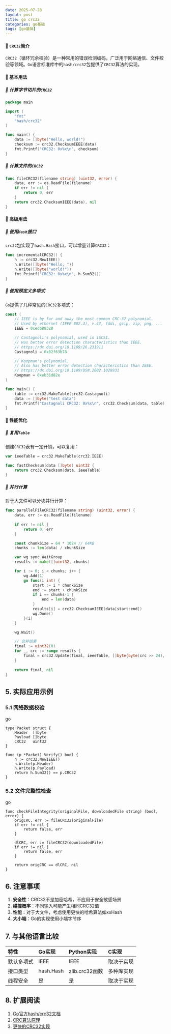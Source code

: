 ```yaml
---
date: 2025-07-28
layout: post
title: go crc32
categories: go基础
tags: [go基础] 
---
```


#### 🧩 `CRC32`简介

`CRC32`（循环冗余校验）是一种常用的错误检测编码，广泛用于网络通信、文件校验等领域。`Go`语言标准库中的`hash/crc32`包提供了`CRC32`算法的实现。

#### 🧩 基本用法

##### 🌲 计算字节切片的`CRC32`

```go
package main

import (
	"fmt"
	"hash/crc32"
)

func main() {
	data := []byte("Hello, world!")
	checksum := crc32.ChecksumIEEE(data)
	fmt.Printf("CRC32: 0x%x\n", checksum)
}
```

##### 🌲 计算文件的`CRC32`

```go
func fileCRC32(filename string) (uint32, error) {
	data, err := os.ReadFile(filename)
	if err != nil {
		return 0, err
	}
	return crc32.ChecksumIEEE(data), nil
}
```

#### 🧩 高级用法

##### 🌲 使用`Hash`接口

`crc32`包实现了`hash.Hash`接口，可以增量计算`CRC32`：

```go
func incrementalCRC32() {
	h := crc32.NewIEEE()
	h.Write([]byte("Hello, "))
	h.Write([]byte("world!"))
	fmt.Printf("CRC32: 0x%x\n", h.Sum32())
}
```

##### 🌲 使用预定义多项式

`Go`提供了几种常见的`CRC32`多项式：

```go
const (
	// IEEE is by far and away the most common CRC-32 polynomial.
	// Used by ethernet (IEEE 802.3), v.42, fddi, gzip, zip, png, ...
	IEEE = 0xedb88320

	// Castagnoli's polynomial, used in iSCSI.
	// Has better error detection characteristics than IEEE.
	// https://dx.doi.org/10.1109/26.231911
	Castagnoli = 0x82f63b78

	// Koopman's polynomial.
	// Also has better error detection characteristics than IEEE.
	// https://dx.doi.org/10.1109/DSN.2002.1028931
	Koopman = 0xeb31d82e
)

func main() {
	table := crc32.MakeTable(crc32.Castagnoli)
	data := []byte("test data")
	fmt.Printf("Castagnoli CRC32: 0x%x\n", crc32.Checksum(data, table))
}
```

#### 🧩 性能优化

##### 🌲 复用`Table`

创建`CRC32`表有一定开销，可以复用：

```go
var ieeeTable = crc32.MakeTable(crc32.IEEE)

func fastChecksum(data []byte) uint32 {
	return crc32.Checksum(data, ieeeTable)
}
```

##### 🌲 并行计算

对于大文件可以分块并行计算：

```go
func parallelFileCRC32(filename string) (uint32, error) {
	data, err := os.ReadFile(filename)
  
	if err != nil {
		return 0, err
	}

	const chunkSize = 64 * 1024 // 64KB
	chunks := len(data) / chunkSize

	var wg sync.WaitGroup
	results := make([]uint32, chunks)

	for i := 0; i < chunks; i++ {
		wg.Add(1)
		go func(i int) {
			start := i * chunkSize
			end := start + chunkSize
			if i == chunks-1 {
				end = len(data)
			}
			results[i] = crc32.ChecksumIEEE(data[start:end])
			wg.Done()
		}(i)
	}

	wg.Wait()

	// 合并结果
	final := uint32(0)
	for _, crc := range results {
		final = crc32.Update(final, ieeeTable, []byte{byte(crc >> 24), byte(crc >> 16), byte(crc >> 8), byte(crc)})
	}
  
	return final, nil
}
```

## 5. 实际应用示例

### 5.1 网络数据校验

go

```
type Packet struct {
	Header  []byte
	Payload []byte
	CRC32   uint32
}

func (p *Packet) Verify() bool {
	h := crc32.NewIEEE()
	h.Write(p.Header)
	h.Write(p.Payload)
	return h.Sum32() == p.CRC32
}
```

### 5.2 文件完整性检查

go

```
func checkFileIntegrity(originalFile, downloadedFile string) (bool, error) {
	origCRC, err := fileCRC32(originalFile)
	if err != nil {
		return false, err
	}

	dlCRC, err := fileCRC32(downloadedFile)
	if err != nil {
		return false, err
	}

	return origCRC == dlCRC, nil
}
```

## 6. 注意事项

1.  **安全性**：CRC32不是加密哈希，不应用于安全敏感场景
2.  **碰撞概率**：不同输入可能产生相同CRC32值
3.  **性能**：对于大文件，考虑使用更快的哈希算法如xxHash
4.  **大小端**：Go的实现使用小端字节序

## 7. 与其他语言比较

| 特性       | Go实现    | Python实现     | C实现      |
| :--------- | :-------- | :------------- | :--------- |
| 默认多项式 | IEEE      | IEEE           | 取决于实现 |
| 接口类型   | hash.Hash | zlib.crc32函数 | 多种库实现 |
| 线程安全   | 是        | 是             | 取决于实现 |

## 8. 扩展阅读

1.  [Go官方hash/crc32文档](https://pkg.go.dev/hash/crc32)
2.  [CRC算法原理](https://en.wikipedia.org/wiki/Cyclic_redundancy_check)
3.  [更快的CRC32实现](https://github.com/klauspost/crc32)